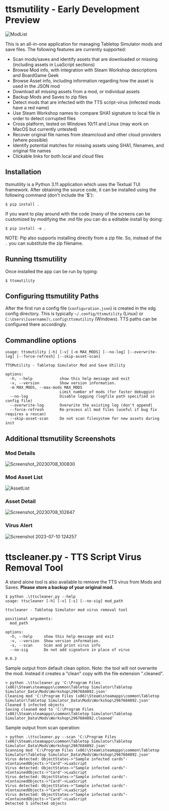 # ttsmutility - Early Development Preview

![ModList](https://github.com/sharkusk/tts-mutility/assets/4368882/931fdd5c-ac78-4d17-bc45-a25c47bb6c0b)

This is an all-in-one application for managing Tabletop Simulator mods and save files.  The following features are currently supported:

- Scan mods/saves and identify assets that are downloaded or missing (including assets in LuaScript sections)
- Browse Mod info, with integration with Steam Workshop descriptions and BoardGame Geek
- Browse Asset info, including information regarding how the asset is used in the JSON mod
- Download all missing assets from a mod, or individual assets
- Backup Mods and Saves to zip files
- Detect mods that are infected with the TTS script-virus (infected mods have a red name)
- Use Steam Workshop names to compare SHA1 signature to local file in order to detect corrupted files
- Cross platform, tested on Windows 10/11 and Linux (may work on MacOS but currently untested)
- Recover original file names from steamcloud and other cloud providers (where possible)
- Identify potential matches for missing assets using SHA1, filenames, and original file names
- Clickable links for both local and cloud files

## Installation

ttsmutility is a Python 3.11 application which uses the Textual TUI framework.  After obtaining the source code, it can be installed using the following command (don't include the '$'):

```$ pip install .```

If you want to play around with the code (many of the screens can be customized by modifying the .md file you can do a editable install by doing:

```$ pip install -e .```

NOTE: Pip also supports installing directly from a zip file.  So, instead of the `.` you can substitute the zip filename.

## Running ttsmutility

Once installed the app can be run by typing:

```$ ttsmutility```

## Configuring ttsmutility Paths

After the first run a config file (`configuration.json`) is created in the xdg config directory.  This is typically `~/.config/ttsmutility` (Linux) or `C:\Users\[username]\.config\ttsmutility` (Windows).  TTS paths can be configured there accordingly.

## Commandline options

```
usage: ttsmutility [-h] [-v] [-m MAX_MODS] [--no-log] [--overwrite-log] [--force-refresh] [--skip-asset-scan]

TTSMutility - Tabletop Simulator Mod and Save Utility

options:
  -h, --help            show this help message and exit
  -v, --version         Show version information.
  -m MAX_MODS, --max-mods MAX_MODS
                        Limit number of mods (for faster debuggin)
  --no-log              Disable logging (logfile path specified in config file)
  --overwrite-log       Overwrite the existing log (don't append)
  --force-refresh       Re-process all mod files (useful if bug fix requires a rescan)
  --skip-asset-scan     Do not scan filesystem for new assets during init
```

## Additional ttsmutility Screenshots

### Mod Details
![Screenshot_20230708_100830](https://github.com/sharkusk/tts-mutility/assets/4368882/dfe2ddae-23e9-4e87-a24a-e80bff5c316d)

### Mod Asset List
![AssetList](https://github.com/sharkusk/tts-mutility/assets/4368882/799701e4-15de-48d0-a3da-8944d86794af)

### Asset Detail
![Screenshot_20230708_102647](https://github.com/sharkusk/tts-mutility/assets/4368882/5ba672bf-7d42-4e43-bd30-7f89d7f98d94)

### Virus Alert
![Screenshot 2023-07-10 124257](https://github.com/sharkusk/tts-mutility/assets/4368882/a257b5d4-a2b7-4df0-8484-7d9409ed5864)

# ttscleaner.py - TTS Script Virus Removal Tool

A stand alone tool is also available to remove the TTS virus from Mods and Saves.  **Please store a backup of your original mod.**

```
$ python .\ttscleaner.py --help
usage: ttscleaner [-h] [-v] [-s] [--no-sig] mod_path

ttscleaner - Tabletop Simulator mod virus removal tool

positional arguments:
  mod_path

options:
  -h, --help     show this help message and exit
  -v, --version  Show version information.
  -s, --scan     Scan and print virus info
  --no-sig       Do not add signature in place of virus

0.0.2
```

Sample output from default clean option. Note: the tool will not overwrite the mod.  Instead it creates a "clean" copy with the file extension ".cleaned".

```
> python .\ttscleaner.py 'C:\Program Files (x86)\Steam\steamapps\common\Tabletop Simulator\Tabletop Simulator_Data\Mods\Workshop\2967684892.json'
Cleaning mod 'C:\Program Files (x86)\Steam\steamapps\common\Tabletop Simulator\Tabletop Simulator_Data\Mods\Workshop\2967684892.json'
Cleaned 5 infected objects
Saving cleaned mod to 'C:\Program Files (x86)\Steam\steamapps\common\Tabletop Simulator\Tabletop Simulator_Data\Mods\Workshop\2967684892.cleaned'
```

Sample output from scan operation:

```
> python .\ttscleaner.py --scan 'C:\Program Files (x86)\Steam\steamapps\common\Tabletop Simulator\Tabletop Simulator_Data\Mods\Workshop\2967684892.json'
Scanning mod 'C:\Program Files (x86)\Steam\steamapps\common\Tabletop Simulator\Tabletop Simulator_Data\Mods\Workshop\2967684892.json'
Virus detected: ObjectStates->"Sample infected cards"->ContainedObjects->"Card"->LuaScript
Virus detected: ObjectStates->"Sample infected cards"->ContainedObjects->"Card"->LuaScript
Virus detected: ObjectStates->"Sample infected cards"->ContainedObjects->"Card"->LuaScript
Virus detected: ObjectStates->"Sample infected cards"->ContainedObjects->"Card"->LuaScript
Virus detected: ObjectStates->"Sample infected cards"->ContainedObjects->"Card"->LuaScript
Detected 5 infected objects
```
